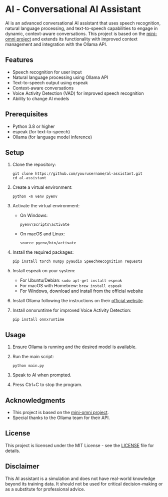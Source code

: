 # Al - Conversational AI Assistant

Al is an advanced conversational AI assistant that uses speech recognition, natural language processing, and text-to-speech capabilities to engage in dynamic, context-aware conversations. This project is based on the [mini-omni project](https://github.com/gpt-omni/mini-omni) and extends its functionality with improved context management and integration with the Ollama API.

## Features

- Speech recognition for user input
- Natural language processing using Ollama API
- Text-to-speech output using espeak
- Context-aware conversations
- Voice Activity Detection (VAD) for improved speech recognition
- Ability to change AI models

## Prerequisites

- Python 3.8 or higher
- espeak (for text-to-speech)
- Ollama (for language model inference)

## Setup

1. Clone the repository:
   ```
   git clone https://github.com/yourusername/al-assistant.git
   cd al-assistant
   ```

2. Create a virtual environment:
   ```
   python -m venv pyenv
   ```

3. Activate the virtual environment:
   - On Windows:
     ```
     pyenv\Scripts\activate
     ```
   - On macOS and Linux:
     ```
     source pyenv/bin/activate
     ```

4. Install the required packages:
   ```
   pip install torch numpy pyaudio SpeechRecognition requests
   ```

5. Install espeak on your system:
   - For Ubuntu/Debian: `sudo apt-get install espeak`
   - For macOS with Homebrew: `brew install espeak`
   - For Windows, download and install from the official website

6. Install Ollama following the instructions on their [official website](https://ollama.ai/).

7. Install onnxruntime for improved Voice Activity Detection:
   ```
   pip install onnxruntime
   ```

## Usage

1. Ensure Ollama is running and the desired model is available.

2. Run the main script:
   ```
   python main.py
   ```

3. Speak to Al when prompted.

4. Press Ctrl+C to stop the program.

## Acknowledgments

- This project is based on the [mini-omni project](https://github.com/gpt-omni/mini-omni).
- Special thanks to the Ollama team for their API.

## License

This project is licensed under the MIT License - see the [LICENSE](LICENSE) file for details.

## Disclaimer

This AI assistant is a simulation and does not have real-world knowledge beyond its training data. It should not be used for critical decision-making or as a substitute for professional advice.
